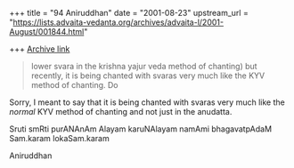 +++
title = "94 Aniruddhan"
date = "2001-08-23"
upstream_url = "https://lists.advaita-vedanta.org/archives/advaita-l/2001-August/001844.html"

+++
[Archive link](https://lists.advaita-vedanta.org/archives/advaita-l/2001-August/001844.html)

>lower svara in the krishna yajur veda method of chanting) but recently, it
>is being chanted with svaras very much like the KYV method of chanting. Do

Sorry, I meant to say that it is being chanted with svaras very much like
the *normal* KYV method of chanting and not just in the anudatta.

Sruti smRti purANAnAm Alayam karuNAlayam
namAmi bhagavatpAdaM Sam.karam lokaSam.karam

Aniruddhan

